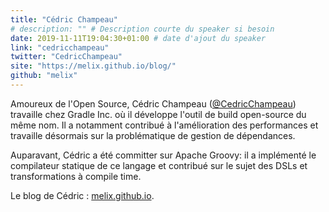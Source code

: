 ```yaml
---
title: "Cédric Champeau"
# description: "" # Description courte du speaker si besoin
date: 2019-11-11T19:04:30+01:00 # date d'ajout du speaker
link: "cedricchampeau"
twitter: "CedricChampeau"
site: "https://melix.github.io/blog/"
github: "melix"
---
```

Amoureux de l'Open Source, Cédric Champeau ([@CedricChampeau](https://twitter.com/CedricChampeau)) travaille chez Gradle Inc. où il développe l'outil de build open-source du même nom.
Il a notamment contribué à l'amélioration des performances et travaille désormais sur la problématique de gestion de dépendances.

Auparavant, Cédric a été committer sur Apache Groovy: il a implémenté le compilateur statique de ce langage et contribué sur le sujet des DSLs et transformations à compile time.

Le blog de Cédric : [melix.github.io](https://melix.github.io/blog/).